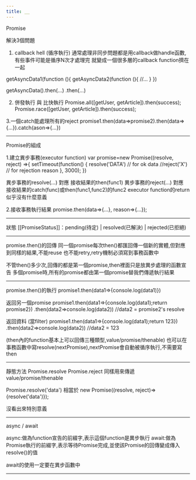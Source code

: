 ```yaml
---
title: __
---
```


Promise

解決3個問題

1. callback hell (循序執行)
通常處理非同步問題都是用callback做handle函數,有些事件可能是循序N次才處理完
就變成一個很多層的callback function擠在一起

getAsyncData1(function (){
	getAsyncData2(function (){
		//...
	}
})

getAsyncData().then(...)
.then(...)

2. 併發執行 與 比快執行
Promise.all([getUser, getArticle]).then(success);
Promise.race([getUser, getArticle]).then(success);

3.一個catch能處理所有的reject
promise1.then(data=>promise2).then(data=>{...}).catch(ason=>{...})

---

Promise的組成

1.建立異步事務(executor function)
var promise=new Promise((resolve, reject) =>{
        setTimeout(function() {
           resolve('DATA') // for ok data
	   //reject('X') // for rejection reason
        }, 3000);
    })

異步事務的resolve(...) 對應 接收結果的then(func1)
異步事務的reject(...) 對應 接收結果的catch(func)或then(func1,func2)的func2
executor function的return似乎沒有什麼意義

2.接收事務執行結果
promise.then(data=>{...}, reason=>{...});

---

狀態
[[PromiseStatus]]：pending(待定) | resolved(已解決) | rejected(已拒絕)

---

promise.then()的回傳
同一個promise每次then()都匯回傳一個新的實體,但對應到同樣的結果,不能reuse
也不能retry,retry機制必須寫到事務函數中

不管then()多少次,回傳的都是第一個promise,then裡面只是放異步處理的函數宣告
多個promise時,所有的promise都由第一個promise替我們傳遞執行結果

---

promise.then()的執行
promise1.then(data1=>{console.log(data1)})

返回另一個promise
promise1.then(data1=>{console.log(data1);return promise2})
.then(data2=>console.log(data2)) //data2 = promise2's resolve

返回資料 (當filter)
promise1.then(data1=>{console.log(data1);return 123})
.then(data2=>console.log(data2)) //data2 = 123

(then內的function基本上可以回傳三種類型,value/promise/thenable)
也可以在事務函數中寫resolve(nextPromise),nextPromise會自動被循序執行,不需要寫then


---

靜態方法 Promise.resolve Promise.reject
同樣用來傳遞value/promise/thenable

Promise.resolve('data')
相當於
new Promise((resolve, reject)=>{resolve('data')});

沒看出來特別意義

---

async / await

async:做為function宣告的前綴字,表示這個function是異步執行
await:做為Promise執行的前綴字,表示等待Promise完成,並使該Promise的回傳變成傳入resolve()的值

await的使用一定要在異步函數中

---



